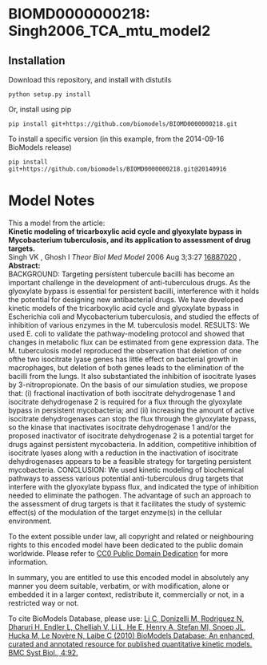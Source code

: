 # BIOMD0000000218: Singh2006_TCA_mtu_model2

## Installation

Download this repository, and install with distutils

`python setup.py install`

Or, install using pip

`pip install git+https://github.com/biomodels/BIOMD0000000218.git`

To install a specific version (in this example, from the 2014-09-16 BioModels release)

`pip install git+https://github.com/biomodels/BIOMD0000000218.git@20140916`


# Model Notes


This a model from the article:  
**Kinetic modeling of tricarboxylic acid cycle and glyoxylate bypass in Mycobacterium tuberculosis, and its application to assessment of drug targets.**   
Singh VK , Ghosh I _Theor Biol Med Model_ 2006 Aug 3;3:27
[16887020](http://www.ncbi.nlm.nih.gov/pubmed/16887020) ,  
**Abstract:**   
BACKGROUND: Targeting persistent tubercule bacilli has become an important
challenge in the development of anti-tuberculous drugs. As the glyoxylate
bypass is essential for persistent bacilli, interference with it holds the
potential for designing new antibacterial drugs. We have developed kinetic
models of the tricarboxylic acid cycle and glyoxylate bypass in Escherichia
coli and Mycobacterium tuberculosis, and studied the effects of inhibition of
various enzymes in the M. tuberculosis model. RESULTS: We used E. coli to
validate the pathway-modeling protocol and showed that changes in metabolic
flux can be estimated from gene expression data. The M. tuberculosis model
reproduced the observation that deletion of one ofthe two isocitrate lyase
genes has little effect on bacterial growth in macrophages, but deletion of
both genes leads to the elimination of the bacilli from the lungs. It also
substantiated the inhibition of isocitrate lyases by 3-nitropropionate. On the
basis of our simulation studies, we propose that: (i) fractional inactivation
of both isocitrate dehydrogenase 1 and isocitrate dehydrogenase 2 is required
for a flux through the glyoxylate bypass in persistent mycobacteria; and (ii)
increasing the amount of active isocitrate dehydrogenases can stop the flux
through the glyoxylate bypass, so the kinase that inactivates isocitrate
dehydrogenase 1 and/or the proposed inactivator of isocitrate dehydrogenase 2
is a potential target for drugs against persistent mycobacteria. In addition,
competitive inhibition of isocitrate lyases along with a reduction in the
inactivation of isocitrate dehydrogenases appears to be a feasible strategy
for targeting persistent mycobacteria. CONCLUSION: We used kinetic modeling of
biochemical pathways to assess various potential anti-tuberculous drug targets
that interfere with the glyoxylate bypass flux, and indicated the type of
inhibition needed to eliminate the pathogen. The advantage of such an approach
to the assessment of drug targets is that it facilitates the study of systemic
effect(s) of the modulation of the target enzyme(s) in the cellular
environment.

  

To the extent possible under law, all copyright and related or neighbouring
rights to this encoded model have been dedicated to the public domain
worldwide. Please refer to [CC0 Public Domain
Dedication](http://creativecommons.org/publicdomain/zero/1.0/) for more
information.

In summary, you are entitled to use this encoded model in absolutely any
manner you deem suitable, verbatim, or with modification, alone or embedded it
in a larger context, redistribute it, commercially or not, in a restricted way
or not.

  

To cite BioModels Database, please use: [Li C, Donizelli M, Rodriguez N,
Dharuri H, Endler L, Chelliah V, Li L, He E, Henry A, Stefan MI, Snoep JL,
Hucka M, Le Novère N, Laibe C (2010) BioModels Database: An enhanced, curated
and annotated resource for published quantitative kinetic models. BMC Syst
Biol., 4:92.](http://www.ncbi.nlm.nih.gov/pubmed/20587024)


